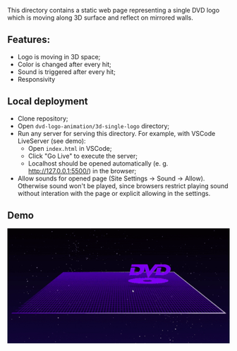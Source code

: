 This directory contains a static web page representing a single DVD logo which is moving along 3D surface and reflect on mirrored walls.

## Features:
- Logo is moving in 3D space;
- Color is changed after every hit;
- Sound is triggered after every hit;
- Responsivity

## Local deployment

- Clone repository;
- Open `dvd-logo-animation/3d-single-logo` directory;
- Run any server for serving this directory. For example, with VSCode LiveServer (see demo):
  - Open `index.html` in VSCode;
  - Click "Go Live" to execute the server;
  - Localhost should be opened automatically (e. g. http://127.0.0.1:5500/) in the browser;
- Allow sounds for opened page (Site Settings -> Sound -> Allow). Otherwise sound won't be played, 
since browsers restrict playing sound without interation with the page or explicit allowing in the settings.

## Demo

![demo](demo.gif)
